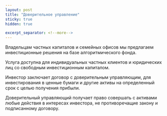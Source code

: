 ```yaml
---
layout: post
title: "Доверительное управление"
sticky: true
hidden: true

excerpt_separator: <!--more-->
---
```


Владельцам частных капиталов и семейных офисов мы предлагаем инвестиционные решения на
базе алгоритмического фонда.

<!--more-->

Услуга доступна для индивидуальных частных клиентов и юридических лиц со свободным инвестиционным капиталом. 

Инвестор заключает договор с доверительным управляющим, для инвестирования в ценные бумаги и другие активы на определенный срок с целью получения прибыли.

Доверительный управляющий получает право совершать с активами любые действия в интересах инвестора, не противоречащие закону и подписанному договору.








